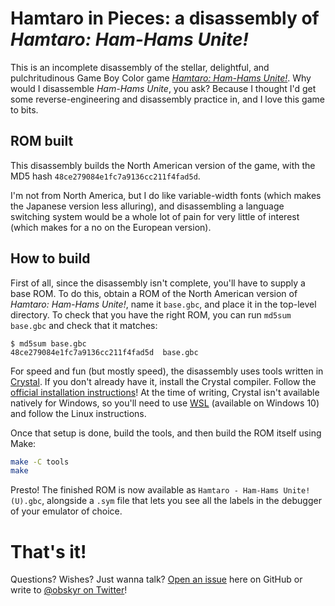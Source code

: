 # Hamtaro in Pieces: a disassembly of *Hamtaro: Ham-Hams Unite!*

This is an incomplete disassembly of the stellar, delightful, and pulchritudinous Game Boy Color game *[Hamtaro: Ham-Hams Unite!](https://en.wikipedia.org/wiki/Hamtaro_(video_game_series)#Ham-Hams_Unite!)*. Why would I disassemble *Ham-Hams Unite*, you ask? Because I thought I'd get some reverse-engineering and disassembly practice in, and I love this game to bits.

## ROM built

This disassembly builds the North American version of the game, with the MD5 hash `48ce279084e1fc7a9136cc211f4fad5d`.

I'm not from North America, but I do like variable-width fonts (which makes the Japanese version less alluring), and disassembling a language switching system would be a whole lot of pain for very little of interest (which makes for a no on the European version).

## How to build

First of all, since the disassembly isn't complete, you'll have to supply a base ROM. To do this, obtain a ROM of the North American version of *Hamtaro: Ham-Hams Unite!*, name it `base.gbc`, and place it in the top-level directory. To check that you have the right ROM, you can run `md5sum base.gbc` and check that it matches:

```
$ md5sum base.gbc
48ce279084e1fc7a9136cc211f4fad5d  base.gbc
```

For speed and fun (but mostly speed), the disassembly uses tools written in [Crystal](https://crystal-lang.org/). If you don't already have it, install the Crystal compiler. Follow the [official installation instructions](https://crystal-lang.org/docs/installation/)! At the time of writing, Crystal isn't available natively for Windows, so you'll need to use [WSL](https://docs.microsoft.com/en-us/windows/wsl/install-win10) (available on Windows 10) and follow the Linux instructions.

Once that setup is done, build the tools, and then build the ROM itself using Make:


```bash
make -C tools
make
```

Presto! The finished ROM is now available as `Hamtaro - Ham-Hams Unite! (U).gbc`, alongside a `.sym` file that lets you see all the labels in the debugger of your emulator of choice.

# That's it!

Questions? Wishes? Just wanna talk? [Open an issue](https://github.com/obskyr/hamtaro-in-pieces/issues) here on GitHub or write to [@obskyr on Twitter](https://twitter.com/obskyr)!
